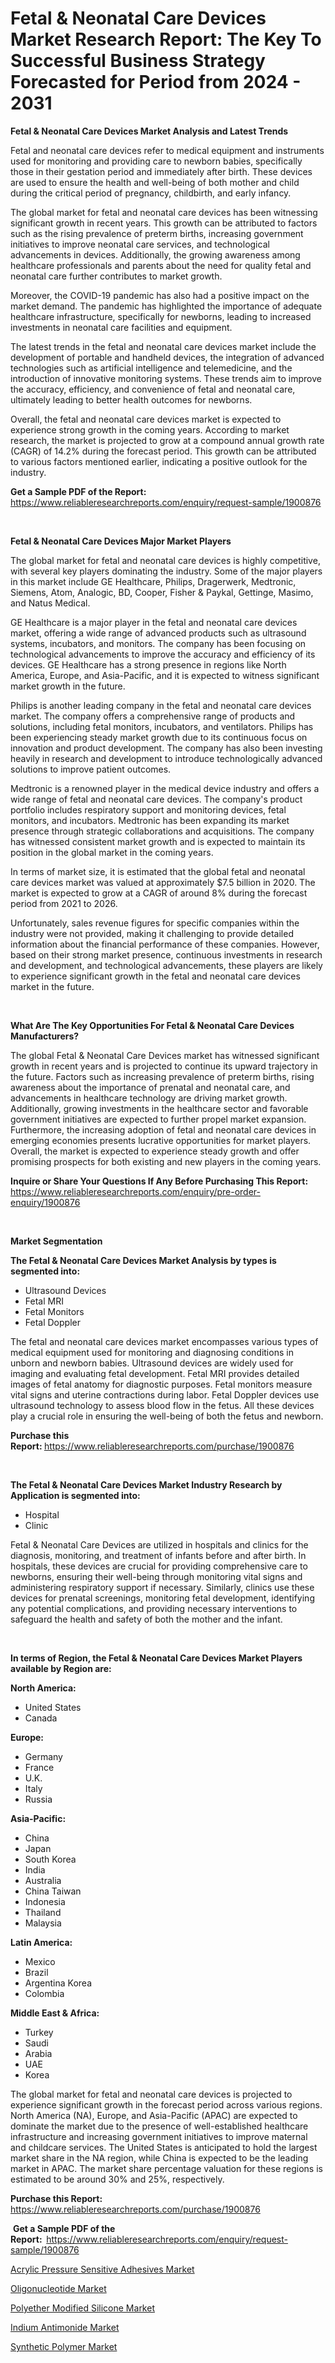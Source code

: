 <p><h1>Fetal & Neonatal Care Devices Market Research Report: The Key To Successful Business Strategy Forecasted for Period from 2024 - 2031</h1></p><p><strong>Fetal & Neonatal Care Devices Market Analysis and Latest Trends</strong></p>
<p><p>Fetal and neonatal care devices refer to medical equipment and instruments used for monitoring and providing care to newborn babies, specifically those in their gestation period and immediately after birth. These devices are used to ensure the health and well-being of both mother and child during the critical period of pregnancy, childbirth, and early infancy.</p><p>The global market for fetal and neonatal care devices has been witnessing significant growth in recent years. This growth can be attributed to factors such as the rising prevalence of preterm births, increasing government initiatives to improve neonatal care services, and technological advancements in devices. Additionally, the growing awareness among healthcare professionals and parents about the need for quality fetal and neonatal care further contributes to market growth.</p><p>Moreover, the COVID-19 pandemic has also had a positive impact on the market demand. The pandemic has highlighted the importance of adequate healthcare infrastructure, specifically for newborns, leading to increased investments in neonatal care facilities and equipment.</p><p>The latest trends in the fetal and neonatal care devices market include the development of portable and handheld devices, the integration of advanced technologies such as artificial intelligence and telemedicine, and the introduction of innovative monitoring systems. These trends aim to improve the accuracy, efficiency, and convenience of fetal and neonatal care, ultimately leading to better health outcomes for newborns.</p><p>Overall, the fetal and neonatal care devices market is expected to experience strong growth in the coming years. According to market research, the market is projected to grow at a compound annual growth rate (CAGR) of 14.2% during the forecast period. This growth can be attributed to various factors mentioned earlier, indicating a positive outlook for the industry.</p></p>
<p><strong>Get a Sample PDF of the Report:&nbsp;</strong> <a href="https://www.reliableresearchreports.com/enquiry/request-sample/1900876">https://www.reliableresearchreports.com/enquiry/request-sample/1900876</a></p>
<p>&nbsp;</p>
<p><strong>Fetal & Neonatal Care Devices Major Market Players</strong></p>
<p><p>The global market for fetal and neonatal care devices is highly competitive, with several key players dominating the industry. Some of the major players in this market include GE Healthcare, Philips, Dragerwerk, Medtronic, Siemens, Atom, Analogic, BD, Cooper, Fisher & Paykal, Gettinge, Masimo, and Natus Medical.</p><p>GE Healthcare is a major player in the fetal and neonatal care devices market, offering a wide range of advanced products such as ultrasound systems, incubators, and monitors. The company has been focusing on technological advancements to improve the accuracy and efficiency of its devices. GE Healthcare has a strong presence in regions like North America, Europe, and Asia-Pacific, and it is expected to witness significant market growth in the future.</p><p>Philips is another leading company in the fetal and neonatal care devices market. The company offers a comprehensive range of products and solutions, including fetal monitors, incubators, and ventilators. Philips has been experiencing steady market growth due to its continuous focus on innovation and product development. The company has also been investing heavily in research and development to introduce technologically advanced solutions to improve patient outcomes.</p><p>Medtronic is a renowned player in the medical device industry and offers a wide range of fetal and neonatal care devices. The company's product portfolio includes respiratory support and monitoring devices, fetal monitors, and incubators. Medtronic has been expanding its market presence through strategic collaborations and acquisitions. The company has witnessed consistent market growth and is expected to maintain its position in the global market in the coming years.</p><p>In terms of market size, it is estimated that the global fetal and neonatal care devices market was valued at approximately $7.5 billion in 2020. The market is expected to grow at a CAGR of around 8% during the forecast period from 2021 to 2026. </p><p>Unfortunately, sales revenue figures for specific companies within the industry were not provided, making it challenging to provide detailed information about the financial performance of these companies. However, based on their strong market presence, continuous investments in research and development, and technological advancements, these players are likely to experience significant growth in the fetal and neonatal care devices market in the future.</p></p>
<p>&nbsp;</p>
<p><strong>What Are The Key Opportunities For Fetal & Neonatal Care Devices Manufacturers?</strong></p>
<p><p>The global Fetal & Neonatal Care Devices market has witnessed significant growth in recent years and is projected to continue its upward trajectory in the future. Factors such as increasing prevalence of preterm births, rising awareness about the importance of prenatal and neonatal care, and advancements in healthcare technology are driving market growth. Additionally, growing investments in the healthcare sector and favorable government initiatives are expected to further propel market expansion. Furthermore, the increasing adoption of fetal and neonatal care devices in emerging economies presents lucrative opportunities for market players. Overall, the market is expected to experience steady growth and offer promising prospects for both existing and new players in the coming years.</p></p>
<p><strong>Inquire or Share Your Questions If Any Before Purchasing This Report:</strong> <a href="https://www.reliableresearchreports.com/enquiry/pre-order-enquiry/1900876">https://www.reliableresearchreports.com/enquiry/pre-order-enquiry/1900876</a></p>
<p>&nbsp;</p>
<p><strong>Market Segmentation</strong></p>
<p><strong>The Fetal & Neonatal Care Devices Market Analysis by types is segmented into:</strong></p>
<p><ul><li>Ultrasound Devices</li><li>Fetal MRI</li><li>Fetal Monitors</li><li>Fetal Doppler</li></ul></p>
<p><p>The fetal and neonatal care devices market encompasses various types of medical equipment used for monitoring and diagnosing conditions in unborn and newborn babies. Ultrasound devices are widely used for imaging and evaluating fetal development. Fetal MRI provides detailed images of fetal anatomy for diagnostic purposes. Fetal monitors measure vital signs and uterine contractions during labor. Fetal Doppler devices use ultrasound technology to assess blood flow in the fetus. All these devices play a crucial role in ensuring the well-being of both the fetus and newborn.</p></p>
<p><strong>Purchase this Report:&nbsp;</strong><a href="https://www.reliableresearchreports.com/purchase/1900876">https://www.reliableresearchreports.com/purchase/1900876</a></p>
<p>&nbsp;</p>
<p><strong>The Fetal & Neonatal Care Devices Market Industry Research by Application is segmented into:</strong></p>
<p><ul><li>Hospital</li><li>Clinic</li></ul></p>
<p><p>Fetal & Neonatal Care Devices are utilized in hospitals and clinics for the diagnosis, monitoring, and treatment of infants before and after birth. In hospitals, these devices are crucial for providing comprehensive care to newborns, ensuring their well-being through monitoring vital signs and administering respiratory support if necessary. Similarly, clinics use these devices for prenatal screenings, monitoring fetal development, identifying any potential complications, and providing necessary interventions to safeguard the health and safety of both the mother and the infant.</p></p>
<p>&nbsp;</p>
<p><strong>In terms of Region, the Fetal & Neonatal Care Devices Market Players available by Region are:</strong></p>
<p>
    <p> <strong> North America: </strong>
        <ul>
            <li>United States</li>
            <li>Canada</li>
        </ul>
        </p> 
    <p> <strong> Europe: </strong>
        <ul>
            <li>Germany</li>
            <li>France</li>
            <li>U.K.</li>
            <li>Italy</li>
            <li>Russia</li>
        </ul>
        </p> 
    <p> <strong> Asia-Pacific: </strong>
        <ul>
            <li>China</li>
            <li>Japan</li>
            <li>South Korea</li>
            <li>India</li>
            <li>Australia</li>
            <li>China Taiwan</li>
            <li>Indonesia</li>
            <li>Thailand</li>
            <li>Malaysia</li>
        </ul>
        </p> 
    <p> <strong> Latin America: </strong>
        <ul>
            <li>Mexico</li>
            <li>Brazil</li>
            <li>Argentina Korea</li>
            <li>Colombia</li>
        </ul>
        </p> 
    <p> <strong> Middle East & Africa: </strong>
        <ul>
            <li>Turkey</li>
            <li>Saudi</li>
            <li>Arabia</li>
            <li>UAE</li>
            <li>Korea</li>
        </ul>
    </p>
    </p>
<p><p>The global market for fetal and neonatal care devices is projected to experience significant growth in the forecast period across various regions. North America (NA), Europe, and Asia-Pacific (APAC) are expected to dominate the market due to the presence of well-established healthcare infrastructure and increasing government initiatives to improve maternal and childcare services. The United States is anticipated to hold the largest market share in the NA region, while China is expected to be the leading market in APAC. The market share percentage valuation for these regions is estimated to be around 30% and 25%, respectively.</p></p>
<p><strong>Purchase this Report: </strong><a href="https://www.reliableresearchreports.com/purchase/1900876">https://www.reliableresearchreports.com/purchase/1900876</a></p>
<p>&nbsp;<strong>Get a Sample PDF of the Report:&nbsp;&nbsp;</strong><a href="https://www.reliableresearchreports.com/enquiry/request-sample/1900876">https://www.reliableresearchreports.com/enquiry/request-sample/1900876</a></p>
<p><strong></strong></p>
<p><p><a href="https://medium.com/@aarongreen1979/analyzing-acrylic-pressure-sensitive-adhesives-market-global-industry-perspective-and-forecast-d979b30083b1">Acrylic Pressure Sensitive Adhesives Market</a></p><p><a href="https://medium.com/@aarongreen1979/oligonucleotide-market-the-key-to-successful-business-strategy-forecast-till-2031-8898701b5fa5">Oligonucleotide Market</a></p><p><a href="https://medium.com/@aarongreen1979/polyether-modified-silicone-market-insight-market-trends-growth-forecasted-from-2024-to-2031-e506492c8360">Polyether Modified Silicone Market</a></p><p><a href="https://medium.com/@aarongreen1979/indium-antimonide-market-size-cagr-trends-2024-2030-12d40208f7a0">Indium Antimonide Market</a></p><p><a href="https://medium.com/@aarongreen1979/synthetic-polymer-market-trends-and-market-analysis-forecasted-for-period-2024-2031-d7df22f5792b">Synthetic Polymer Market</a></p></p>